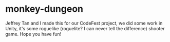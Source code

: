 # monkey-dungeon
Jeffrey Tan and I made this for our CodeFest project, we did some work in Unity, it's some roguelike (roguelite? I can never tell the difference) shooter game. Hope you have fun!
